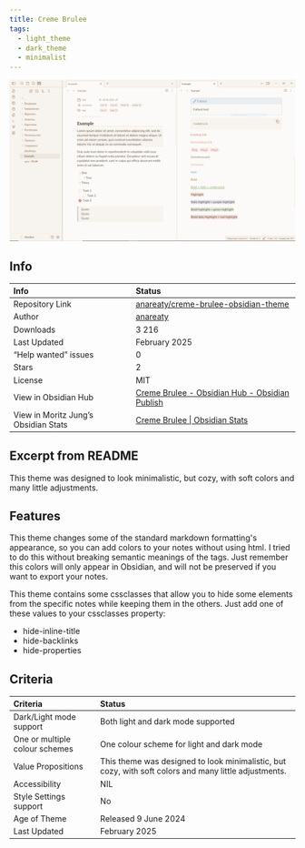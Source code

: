 ```yaml
---
title: Creme Brulee
tags:
  - light_theme
  - dark_theme
  - minimalist
---
```


<img src="https://raw.githubusercontent.com/anareaty/creme-brulee-obsidian-theme/refs/heads/master/screenshots/creme-brulee-theme.png">

## Info

| Info                                 | Status                                                                                                                                                           |
| :----------------------------------- | :--------------------------------------------------------------------------------------------------------------------------------------------------------------- |
| Repository Link                      | [anareaty/creme-brulee-obsidian-theme](https://github.com/anareaty/creme-brulee-obsidian-theme)                                                                  |
| Author                               | [anareaty](https://github.com/anareaty)                                                                                                                          |
| Downloads                            | 3 216                                                                                                                                                            |
| Last Updated                         | February 2025                                                                                                                                                    |
| “Help wanted” issues                 | 0                                                                                                                                                                |
| Stars                                | 2                                                                                                                                                                |
| License                              | MIT                                                                                                                                                              |
| View in Obsidian Hub                 | [Creme Brulee \- Obsidian Hub \- Obsidian Publish](https://publish.obsidian.md/hub/02+-+Community+Expansions/02.05+All+Community+Expansions/Themes/Creme+Brulee) |
| View in Moritz Jung’s Obsidian Stats | [Creme Brulee \| Obsidian Stats](https://www.moritzjung.dev/obsidian-stats/themes/creme-brulee/)                                                                 |

## Excerpt from README

This theme was designed to look minimalistic, but cozy,
with soft colors and many little adjustments.

## Features

This theme changes some of the standard markdown formatting's appearance, so you
can add colors to your notes without using html. I tried to do this without
breaking semantic meanings of the tags. Just remember this colors will only appear
in Obsidian, and will not be preserved if you want to export your notes.

This theme contains some cssclasses that allow you to hide some elements from
the specific notes while keeping them in the others. Just add one of these
values to your cssclasses property:

- hide-inline-title
- hide-backlinks
- hide-properties

## Criteria

| Criteria                       | Status                                                                                                |
| :----------------------------- | :---------------------------------------------------------------------------------------------------- |
| Dark/Light mode support        | Both light and dark mode supported                                                                    |
| One or multiple colour schemes | One colour scheme for light and dark mode                                                             |
| Value Propositions             | This theme was designed to look minimalistic, but cozy, with soft colors and many little adjustments. |
| Accessibility                  | NIL                                                                                                   |
| Style Settings support         | No                                                                                                    |
| Age of Theme                   | Released 9 June 2024                                                                                  |
| Last Updated                   | February 2025                                                                                         |
